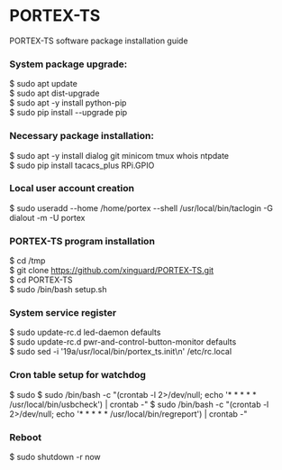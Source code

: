 # PORTEX-TS

PORTEX-TS software package installation guide

### System package upgrade:
$ sudo apt update  
$ sudo apt dist-upgrade  
$ sudo apt -y install python-pip  
$ sudo pip install --upgrade pip  

### Necessary package installation:
$ sudo apt -y install dialog git minicom tmux whois ntpdate   
$ sudo pip install tacacs_plus RPi.GPIO   

### Local user account creation
$ sudo useradd --home /home/portex --shell /usr/local/bin/taclogin -G dialout -m -U portex   

### PORTEX-TS program installation
$ cd /tmp  
$ git clone https://github.com/xinguard/PORTEX-TS.git  
$ cd PORTEX-TS   
$ sudo /bin/bash setup.sh  

### System service register
$ sudo update-rc.d led-daemon defaults  
$ sudo update-rc.d pwr-and-control-button-monitor defaults  
$ sudo sed -i '19a/usr/local/bin/portex_ts.init\n' /etc/rc.local  
  
### Cron table setup for watchdog
$ sudo 
$ sudo /bin/bash -c "(crontab -l 2>/dev/null; echo '* * * * * /usr/local/bin/usbcheck') | crontab -"
$ sudo /bin/bash -c "(crontab -l 2>/dev/null; echo '* * * * * /usr/local/bin/regreport') | crontab -"   

### Reboot
$ sudo shutdown -r now  
  
